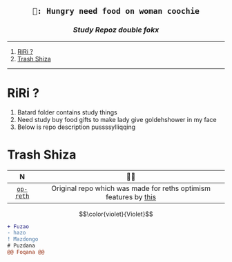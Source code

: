 <h2 align="center"><code> 🥢: Hungry need food on woman coochie </code></h2>
<h3 align="center"><i> Study Repoz double fokx </i></h3>

----
1. [RiRi ?](#riri-)
2. [Trash Shiza](#trash-shiza)

----

# RiRi ?

1. Batard folder contains study things 
2. Need study buy food gifts to make lady give goldehshower in my face 
3. Below is repo description pussssylliqqing 

# Trash Shiza 

N | 🥢🥢 
|:--:|:--:|
[`op-reth`](./op-reth/) | Original repo which was made for reths optimism features by [this](https://github.com/rkrasiuk) 
 $$\color{violet}{Violet}$$


 ```diff
+ Fuzao 
- hazo 
! Mazdongo 
# Puzdana 
@@ Foqana @@ 
```
